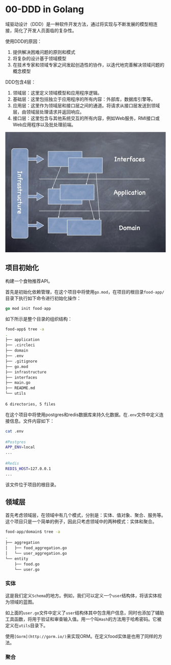 # 00-DDD in Golang

域驱动设计（DDD）是一种软件开发方法，通过将实现与不断发展的模型相连接，简化了开发人员面临的复杂性。

使用DDD的原因：

1. 提供解决困难问题的原则和模式
2. 将复杂的设计基于领域模型
3. 在技​​术专家和领域专家之间发起创造性的协作，以迭代地完善解决领域问题的概念模型

DDD包含4层：

1. 领域层：这里定义领域模型和应用程序逻辑。
2. 基础层：这里包括独立于应用程序的所有内容：外部库，数据库引擎等。
3. 应用层：这里作为领域层和接口层之间的通道。将请求从接口层发送到领域层，由领域层处理请求并返回响应。
4. 接口层：这里包含与其他系统交互的所有内容，例如Web服务，RMI接口或Web应用程序以及批处理前端。

![DDD](../../images/DDD-in-golang.jpg)

## 项目初始化

构建一个食物推荐API。

首先是初始化依赖管理，在这个项目中将使用`go.mod`，在项目的根目录`food-app/`目录下执行如下命令进行初始化操作：

```go
go mod init food-app
```

如下所示是整个目录的组织结构：

```bash
food-app$ tree -a
.
├── application
├── .circleci
├── domain
├── .env
├── .gitignore
├── go.mod
├── infrastructure
├── interfaces
├── main.go
├── README.md
└── utils

6 directories, 5 files
```

在这个项目中将使用postgres和redis数据库来持久化数据。在`.env`文件中定义连接信息。文件内容如下：

```bash
cat .env

#Postgres
APP_ENV=local
...

#Redis
REDIS_HOST=127.0.0.1
...
```

该文件位于项目的根目录。

## 领域层

首先考虑领域层，在领域中有几个模式，分别是：实体、值对象、聚合、服务等。这个项目只是一个简单的例子，因此只考虑领域中的两种模式：实体和聚合。

```bash
food-app/domain$ tree -a
.
├── aggregation
│   ├── food_aggregation.go
│   └── user_aggregation.go
└── entity
    ├── food.go
    └── user.go

```

### 实体

这是我们定义`Schema`的地方。例如，我们可以定义一个`user`结构体，将该实体视为领域的蓝图。

如上面的`user.go`文件中定义了`user`结构体其中包含用户信息，同时也添加了辅助工具函数，将用于验证和审查输入值。用一个叫`Hash`的方法用于哈希密码。它被定义在`utils`目录下。

使用`[Gorm](http://gorm.io/)`来实现ORM。在定义food实体是也用了同样的方法。

### 聚合

